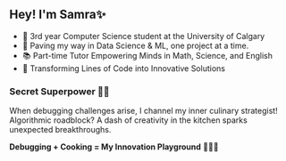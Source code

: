 ## Hey! I'm Samra✨

* 🚀 3rd year Computer Science student at the University of Calgary
* 🤖 Paving my way in Data Science & ML, one project at a time.
* 📚 Part-time Tutor Empowering Minds in Math, Science, and English
* 💖 Transforming Lines of Code into Innovative Solutions

### Secret Superpower 🍳🔮
When debugging challenges arise, I channel my inner culinary strategist! 
Algorithmic roadblock? A dash of creativity in the kitchen sparks unexpected breakthroughs.

**Debugging + Cooking = My Innovation Playground** 🧑‍💻🥘


